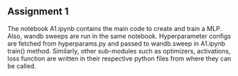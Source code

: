 ## Assignment 1

The notebook A1.ipynb contains the main code to create and train a MLP. Also, wandb sweeps are run in the same notebook. Hyperparameter configs are fetched from hyperparams.py and passed to wandb.sweep in A1.ipynb train() method. Similarly, other sub-modules such as optimizers, activations, loss function are written in their respective python files from where they can be called.